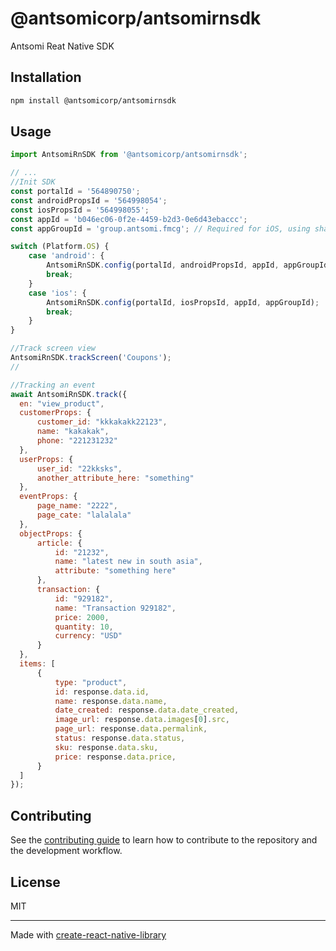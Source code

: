 # @antsomicorp/antsomirnsdk

Antsomi Reat Native SDK

## Installation

```sh
npm install @antsomicorp/antsomirnsdk
```

## Usage

```js
import AntsomiRnSDK from '@antsomicorp/antsomirnsdk';

// ...
//Init SDK
const portalId = '564890750';
const androidPropsId = '564998054';
const iosPropsId = '564998055';
const appId = 'b046ec06-0f2e-4459-b2d3-0e6d43ebaccc';
const appGroupId = 'group.antsomi.fmcg'; // Required for iOS, using sharing data to target

switch (Platform.OS) {
    case 'android': {
        AntsomiRnSDK.config(portalId, androidPropsId, appId, appGroupId);
        break;
    }
    case 'ios': {
        AntsomiRnSDK.config(portalId, iosPropsId, appId, appGroupId);
        break;
    }
}

//Track screen view
AntsomiRnSDK.trackScreen('Coupons');
//

//Tracking an event
await AntsomiRnSDK.track({
  en: "view_product",
  customerProps: {
      customer_id: "kkkakakk22123",
      name: "kakakak",
      phone: "221231232"
  },
  userProps: {
      user_id: "22kksks",
      another_attribute_here: "something"
  },
  eventProps: {
      page_name: "2222",
      page_cate: "lalalala"
  },
  objectProps: {
      article: {
          id: "21232",
          name: "latest new in south asia",
          attribute: "something here"
      },
      transaction: {
          id: "929182",
          name: "Transaction 929182",
          price: 2000,
          quantity: 10,
          currency: "USD"
      }
  },
  items: [
      {
          type: "product",
          id: response.data.id,
          name: response.data.name,
          date_created: response.data.date_created,
          image_url: response.data.images[0].src,
          page_url: response.data.permalink,
          status: response.data.status,
          sku: response.data.sku,
          price: response.data.price,
      }
  ]
});

```

## Contributing

See the [contributing guide](CONTRIBUTING.md) to learn how to contribute to the repository and the development workflow.

## License

MIT

---

Made with [create-react-native-library](https://github.com/callstack/react-native-builder-bob)
